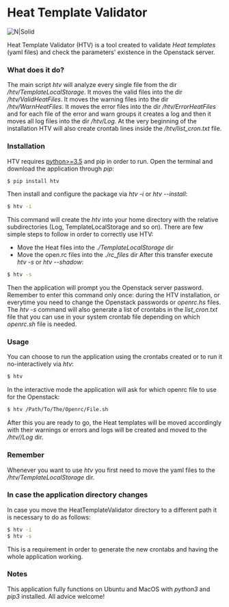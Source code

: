 # Heat Template Validator
![N|Solid](https://inizanhugo.files.wordpress.com/2018/11/heat.png?w=200)

Heat Template Validator (HTV) is a tool created to validate *Heat templates* (yaml files) and check the parameters' existence in the Openstack server. 

### What does it do?
The main script *htv* will analyze every single file from the dir */htv/TemplateLocalStorage*. 
It moves the valid files into the dir */htv/ValidHeatFiles*.
It moves the warning files into the dir */htv/WarnHeatFiles*. 
It moves the error files into the dir */htv/ErrorHeatFiles* and for each file of the error and warn groups it creates a log and then it moves all log files into the dir */htv/Log*. 
At the very beginning of the installation HTV will also create crontab lines inside the */htv/list_cron.txt* file.
### Installation
HTV requires [python>=3.5] and pip in order to run.
Open the terminal and download the application through *pip*:
```sh
$ pip install htv
```
Then install and configure the package via *htv -i* or *htv --install*:
```sh
$ htv -i
```
This command will create the *htv* into your home directory with the relative subdirectories (Log, TemplateLocalStorage and so on).
There are few simple steps to follow in order to correctly use HTV:
 - Move the Heat files into the *./TemplateLocalStorage* dir
 - Move the open.rc files into the *./rc_files* dir
After this transfer execute *htv -s* or *htv --shadow*:
```sh
$ htv -s
```
Then the application will prompt you the Openstack server password.
Remember to enter this command only once: during the HTV installation, or everytime you need to change the Openstack passwords or *openrc.hs* files.
The *htv -s* command will also generate a list of crontabs in the *list_cron.txt* file that you can use in your system crontab file depending on which *openrc.sh* file is needed.
### Usage
You can choose to run the application using the crontabs created or to run it no-interactively via *htv*:
```sh
$ htv
```
In the interactive mode the application will ask for which openrc file to use for the Openstack:
```sh
$ htv /Path/To/The/Openrc/File.sh
```
After this you are ready to go, the Heat templates will be moved accordingly with their warnings or errors and logs will be created and moved to the */htv//Log* dir.
### Remember
Whenever you want to use *htv* you first need to move the yaml files to the */htv/TemplateLocalStorage* dir.
### In case the application directory changes
In case you move the HeatTemplateValidator directory to a different path it is necessary to do as follows:
```sh
$ htv -i
$ htv -s
```
This is a requirement in order to generate the new crontabs and having the whole application working.
### Notes
This application fully functions on Ubuntu and MacOS with *python3* and *pip3* installed.
All advice welcome!


   [python>=3.5]: <https://www.python.org/downloads/release/python-350/>
